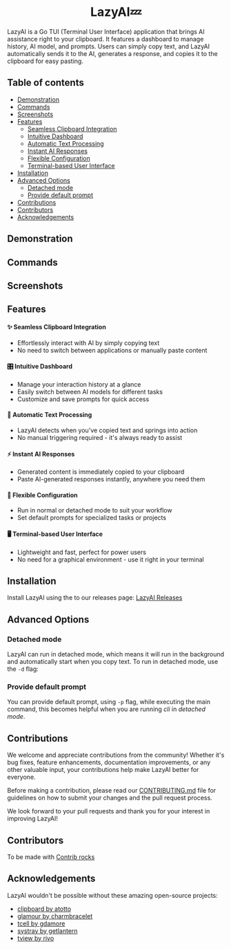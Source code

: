 <center><h1>LazyAI💤</h1></center>

LazyAI is a Go TUI (Terminal User Interface) application that brings AI assistance right to your clipboard. It features a dashboard to manage history, AI model, and prompts. Users can simply copy text, and LazyAI automatically sends it to the AI, generates a response, and copies it to the clipboard for easy pasting.

## Table of contents
- [Demonstration](#demonstration)
- [Commands](#commands)
- [Screenshots](#screenshots)
- [Features](#features)
  - [Seamless Clipboard Integration](#-seamless-clipboard-integration)
  - [Intuitive Dashboard](#️-intuitive-dashboard)
  - [Automatic Text Processing](#-automatic-text-processing)
  - [Instant AI Responses](#-instant-ai-responses)
  - [Flexible Configuration](#-flexible-configuration)
  - [Terminal-based User Interface](#️-terminal-based-user-interface)
- [Installation](#installation)
- [Advanced Options](#advanced-options)
  - [Detached mode](#detached-mode)
  - [Provide default prompt](#provide-default-prompt)
- [Contributions](#contributions)
- [Contributors](#contributors)
- [Acknowledgements](#acknowledgements)

## Demonstration
<!-- video here -->

## Commands
<!-- Add information about available commands here -->

## Screenshots
<!-- [Include 2-3 screenshots of your application here, showing key features] -->

## Features

#### ✨ **Seamless Clipboard Integration**
- Effortlessly interact with AI by simply copying text
- No need to switch between applications or manually paste content

#### 🎛️ **Intuitive Dashboard**
- Manage your interaction history at a glance
- Easily switch between AI models for different tasks
- Customize and save prompts for quick access

#### 🚀 **Automatic Text Processing**
- LazyAI detects when you've copied text and springs into action
- No manual triggering required - it's always ready to assist

#### ⚡ **Instant AI Responses**
- Generated content is immediately copied to your clipboard
- Paste AI-generated responses instantly, anywhere you need them

#### 🔧 **Flexible Configuration**
- Run in normal or detached mode to suit your workflow
- Set default prompts for specialized tasks or projects

#### 🖥️ **Terminal-based User Interface**
- Lightweight and fast, perfect for power users
- No need for a graphical environment - use it right in your terminal

## Installation
Install LazyAI using the to our releases page: [LazyAI Releases](link)

## Advanced Options

### Detached mode
LazyAI can run in detached mode, which means it will run in the background and automatically start when you copy text. To run in detached mode, use the `-d` flag:

### Provide default prompt
You can provide default prompt, using `-p` flag, while executing the main command, this becomes helpful when you are running *cli* in *detached mode*.

## Contributions

We welcome and appreciate contributions from the community! Whether it's bug fixes, feature enhancements, documentation improvements, or any other valuable input, your contributions help make LazyAI better for everyone.

Before making a contribution, please read our [CONTRIBUTING.md](CONTRIBUTING.md) file for guidelines on how to submit your changes and the pull request process.

We look forward to your pull requests and thank you for your interest in improving LazyAI!

## Contributors

To be made with [Contrib rocks](https://contrib.rocks/)

## Acknowledgements
LazyAI wouldn't be possible without these amazing open-source projects:
- [clipboard by atotto](https://github.com/atotto/clipboard)
- [glamour by charmbracelet](https://github.com/charmbracelet/glamour)
- [tcell by gdamore](https://github.com/gdamore/tcell)
- [systray by getlantern](https://github.com/getlantern/systray)
- [tview by rivo](https://github.com/rivo/tview)
